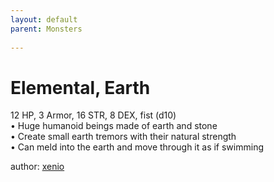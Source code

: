 ```yaml
---
layout: default
parent: Monsters 
   
--- 
```

# Elemental, Earth
12 HP, 3 Armor, 16 STR, 8 DEX, fist (d10)  
• Huge humanoid beings made of earth and stone  
• Create small earth tremors with their natural strength  
• Can meld into the earth and move through it as if swimming  




author: [xenio](https://xenioinabottle.blogspot.com/2021/02/classic-monsters-for-cairnito-part-1.html) 


